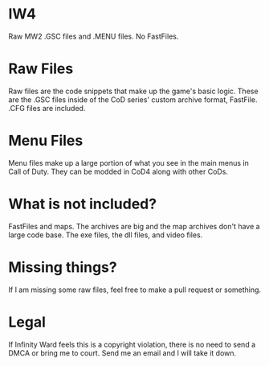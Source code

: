 # IW4
Raw MW2 .GSC files and .MENU files. No FastFiles.


# Raw Files
Raw files are the code snippets that make up the game's basic logic. These are the .GSC files inside of the CoD series'
custom archive format, FastFile. .CFG files are included.

# Menu Files
Menu files make up a large portion of what you see in the main menus in Call of Duty. They can be modded in CoD4 along with
other CoDs.

# What is not included?
FastFiles and maps. The archives are big and the map archives don't have a large code base.
The exe files, the dll files, and video files. 

# Missing things?
If I am missing some raw files, feel free to make a pull request or something.

# Legal
If Infinity Ward feels this is a copyright violation, there is no need to send a DMCA or bring me to court. 
Send me an email and I will take it down.
